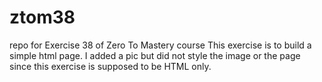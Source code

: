 # ztom38
repo for Exercise 38 of Zero To Mastery course
This exercise is to build a simple html page. I added a pic but did not style the image or the page since this exercise is supposed to be HTML only.